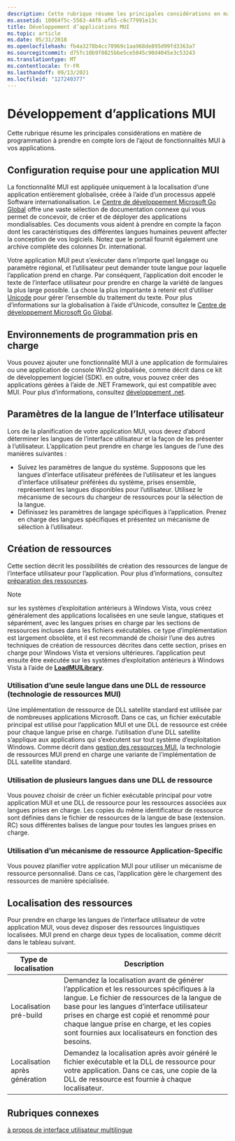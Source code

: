 ```yaml
---
description: Cette rubrique résume les principales considérations en matière de programmation à prendre en compte lors de l’ajout de fonctionnalités MUI à vos applications.
ms.assetid: 10064f5c-5563-44f8-afb5-c6c77991e13c
title: Développement d’applications MUI
ms.topic: article
ms.date: 05/31/2018
ms.openlocfilehash: fb4a3278b4cc70969c1aa968de895d99fd3363a7
ms.sourcegitcommit: d75fc10b9f0825bbe5ce5045c90d4045e3c53243
ms.translationtype: MT
ms.contentlocale: fr-FR
ms.lasthandoff: 09/13/2021
ms.locfileid: "127240377"
---
```

# <a name="development-of-mui-applications"></a>Développement d’applications MUI

Cette rubrique résume les principales considérations en matière de programmation à prendre en compte lors de l’ajout de fonctionnalités MUI à vos applications.

## <a name="requirements-for-a-mui-application"></a>Configuration requise pour une application MUI

La fonctionnalité MUI est appliquée uniquement à la localisation d’une application entièrement globalisée, créée à l’aide d’un processus appelé Software internationalisation. Le [Centre de développement Microsoft Go Global](https://msdn.microsoft.com/goglobal) offre une vaste sélection de documentation connexe qui vous permet de concevoir, de créer et de déployer des applications mondialisables. Ces documents vous aident à prendre en compte la façon dont les caractéristiques des différentes langues humaines peuvent affecter la conception de vos logiciels. Notez que le portail fournit également une archive complète des colonnes Dr. international.

Votre application MUI peut s’exécuter dans n’importe quel langage ou paramètre régional, et l’utilisateur peut demander toute langue pour laquelle l’application prend en charge. Par conséquent, l’application doit encoder le texte de l’interface utilisateur pour prendre en charge la variété de langues la plus large possible. La chose la plus importante à retenir est d’utiliser [Unicode](unicode.md) pour gérer l’ensemble du traitement du texte. Pour plus d’informations sur la globalisation à l’aide d’Unicode, consultez le [Centre de développement Microsoft Go Global](https://msdn.microsoft.com/goglobal).

## <a name="supported-programming-environments"></a>Environnements de programmation pris en charge

Vous pouvez ajouter une fonctionnalité MUI à une application de formulaires ou une application de console Win32 globalisée, comme décrit dans ce kit de développement logiciel (SDK). en outre, vous pouvez créer des applications gérées à l’aide de .NET Framework, qui est compatible avec MUI. Pour plus d’informations, consultez [développement .net](/previous-versions/ff361664(v=vs.100)).

## <a name="user-interface-language-settings"></a>Paramètres de la langue de l’Interface utilisateur

Lors de la planification de votre application MUI, vous devez d’abord déterminer les langues de l’interface utilisateur et la façon de les présenter à l’utilisateur. L’application peut prendre en charge les langues de l’une des manières suivantes :

-   Suivez les paramètres de langue du système. Supposons que les langues d’interface utilisateur préférées de l’utilisateur et les langues d’interface utilisateur préférées du système, prises ensemble, représentent les langues disponibles pour l’utilisateur. Utilisez le mécanisme de secours du chargeur de ressources pour la sélection de la langue.
-   Définissez les paramètres de langage spécifiques à l’application. Prenez en charge des langues spécifiques et présentez un mécanisme de sélection à l’utilisateur.

## <a name="resource-creation"></a>Création de ressources

Cette section décrit les possibilités de création des ressources de langue de l’interface utilisateur pour l’application. Pour plus d’informations, consultez [préparation des ressources](preparing-resources.md).

> [!Note]  
> sur les systèmes d’exploitation antérieurs à Windows Vista, vous créez généralement des applications localisées en une seule langue, statiques et séparément, avec les langues prises en charge par les sections de ressources incluses dans les fichiers exécutables. ce type d’implémentation est largement obsolète, et il est recommandé de choisir l’une des autres techniques de création de ressources décrites dans cette section, prises en charge pour Windows Vista et versions ultérieures. l’application peut ensuite être exécutée sur les systèmes d’exploitation antérieurs à Windows Vista à l’aide de [**LoadMUILibrary**](/windows/desktop/api/Muiload/nf-muiload-loadmuilibrarya).

 

### <a name="use-of-a-single-language-in-a-resource-dll-mui-resource-technology"></a>Utilisation d’une seule langue dans une DLL de ressource (technologie de ressources MUI)

Une implémentation de ressource de DLL satellite standard est utilisée par de nombreuses applications Microsoft. Dans ce cas, un fichier exécutable principal est utilisé pour l’application MUI et une DLL de ressource est créée pour chaque langue prise en charge. l’utilisation d’une DLL satellite s’applique aux applications qui s’exécutent sur tout système d’exploitation Windows. Comme décrit dans [gestion des ressources MUI](mui-resource-management.md), la technologie de ressources MUI prend en charge une variante de l’implémentation de DLL satellite standard.

### <a name="use-of-multiple-languages-in-a-resource-dll"></a>Utilisation de plusieurs langues dans une DLL de ressource

Vous pouvez choisir de créer un fichier exécutable principal pour votre application MUI et une DLL de ressource pour les ressources associées aux langues prises en charge. Les copies du même identificateur de ressource sont définies dans le fichier de ressources de la langue de base (extension. RC) sous différentes balises de langue pour toutes les langues prises en charge.

### <a name="use-of-an-application-specific-resource-mechanism"></a>Utilisation d’un mécanisme de ressource Application-Specific

Vous pouvez planifier votre application MUI pour utiliser un mécanisme de ressource personnalisé. Dans ce cas, l’application gère le chargement des ressources de manière spécialisée.

## <a name="resource-localization"></a>Localisation des ressources

Pour prendre en charge les langues de l’interface utilisateur de votre application MUI, vous devez disposer des ressources linguistiques localisées. MUI prend en charge deux types de localisation, comme décrit dans le tableau suivant.



| Type de localisation       | Description                                                                                                                                                                                                                                                                |
|-------------------------|----------------------------------------------------------------------------------------------------------------------------------------------------------------------------------------------------------------------------------------------------------------------------|
| Localisation pré-build  | Demandez la localisation avant de générer l’application et les ressources spécifiques à la langue. Le fichier de ressources de la langue de base pour les langues d’interface utilisateur prises en charge est copié et renommé pour chaque langue prise en charge, et les copies sont fournies aux localisateurs en fonction des besoins. |
| Localisation après génération | Demandez la localisation après avoir généré le fichier exécutable et la DLL de ressource pour votre application. Dans ce cas, une copie de la DLL de ressource est fournie à chaque localisateur.                                                                                                     |



 

## <a name="related-topics"></a>Rubriques connexes

<dl> <dt>

[à propos de interface utilisateur multilingue](about-multilingual-user-interface.md)
</dt> </dl>

 

 

